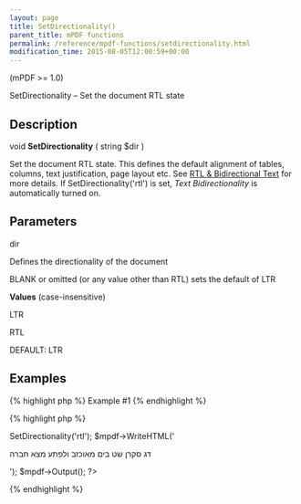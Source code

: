 ```yaml
---
layout: page
title: SetDirectionality()
parent_title: mPDF functions
permalink: /reference/mpdf-functions/setdirectionality.html
modification_time: 2015-08-05T12:00:59+00:00
---
```




<p>(mPDF &gt;= 1.0)</p>
<p>SetDirectionality – Set the document RTL state</p>
<h2>Description</h2>
<p class="manual_block">void <b>SetDirectionality</b> ( string <span class="parameter">$dir</span> )</p>
<p>Set the document RTL state. This defines the default alignment of tables, columns, text justification, page layout etc. See <a href="{{ "/fonts-languages/arabic-rtl-text-v5-x.html" | prepend: site.baseurl }}">RTL &amp; Bidirectional Text</a> for more details. If SetDirectionality('rtl') is set, <i>Text Bidirectionality</i> is automatically turned on.</p>
<h2>Parameters</h2>
<p class="manual_param_dt"><span class="parameter">dir</span></p>
<p class="manual_param_dd">Defines the directionality of the document

BLANK or omitted (or any value other than RTL) sets the default of LTR</p>
<p class="manual_param_dd"><b>Values</b> (case-insensitive)

LTR

RTL

<span class="smallblock">DEFAULT</span>: LTR</p>
<h2>Examples</h2>

{% highlight php %}
Example #1
{% endhighlight %}

{% highlight php %}
<?php

<?php

$mpdf=new mPDF('utf-8');

$mpdf->SetDirectionality('rtl');

$mpdf->WriteHTML('<p>דג סקרן שט בים מאוכזב ולפתע מצא חברה</p>');

$mpdf->Output();

?>
{% endhighlight %}

